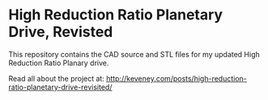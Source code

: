 # High Reduction Ratio Planetary Drive, Revisted

This repository contains the CAD source and STL files for my updated High Reduction Ratio Planary drive.

Read all about the project at: http://keveney.com/posts/high-reduction-ratio-planetary-drive-revisited/



